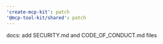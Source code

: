 ```yaml
---
'create-mcp-kit': patch
'@mcp-tool-kit/shared': patch
---
```


docs: add SECURITY.md and CODE_OF_CONDUCT.md files
